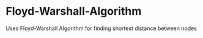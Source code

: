 # Floyd-Warshall-Algorithm
Uses Floyd-Warshall Algorithm for finding shortest distance between nodes
